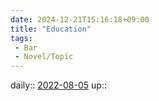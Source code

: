 ```yaml
---
date: 2024-12-21T15:16:18+09:00
title: "Education"
tags:
 - Bar
 - Novel/Topic
---
```


daily:: [2022-08-05](../../../Daily_Note/2022-08-05.md)
up::


